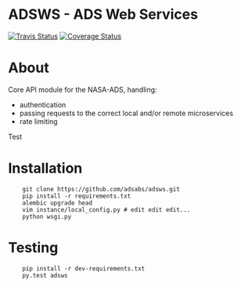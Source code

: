 
ADSWS - ADS Web Services
========================

[![Travis Status](https://travis-ci.org/adsabs/adsws.png?branch=master)](https://travis-ci.org/adsabs/adsws)
[![Coverage Status](https://img.shields.io/coveralls/adsabs/adsws.svg)](https://coveralls.io/r/adsabs/adsws)



About
=====
Core API module for the NASA-ADS, handling:
 - authentication
 - passing requests to the correct local and/or remote microservices
 - rate limiting


Test

Installation
============

```
    git clone https://github.com/adsabs/adsws.git
    pip install -r requirements.txt 
    alembic upgrade head
    vim instance/local_config.py # edit edit edit...
    python wsgi.py
```        

Testing
=======

```
    pip install -r dev-requirements.txt
    py.test adsws
```
